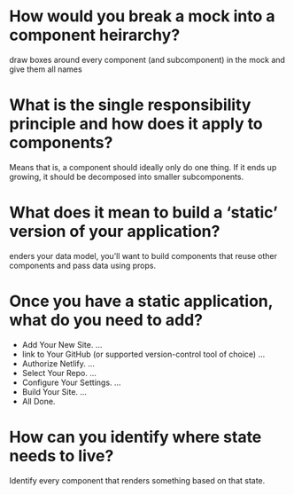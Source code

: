 # How would you break a mock into a component heirarchy?
draw boxes around every component (and subcomponent) in the mock and give them all names
# What is the single responsibility principle and how does it apply to components?
Means that is, a component should ideally only do one thing. If it ends up growing, it should be decomposed into smaller subcomponents.

# What does it mean to build a ‘static’ version of your application?
enders your data model, you’ll want to build components that reuse other components and pass data using props.

# Once you have a static application, what do you need to add?
 - Add Your New Site. ...
- link to Your GitHub (or supported version-control tool of choice) ...
- Authorize Netlify. ...
-  Select Your Repo. ...
- Configure Your Settings. ...
- Build Your Site. ...
- All Done.
# How can you identify where state needs to live?
Identify every component that renders something based on that state.
